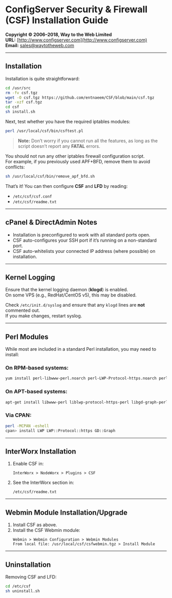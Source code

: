 # ConfigServer Security & Firewall (CSF) Installation Guide

**Copyright © 2006–2018, Way to the Web Limited**  
**URL:** [http://www.configserver.com](http://www.configserver.com)  
**Email:** sales@waytotheweb.com  

---

## Installation

Installation is quite straightforward:

```bash
cd /usr/src
rm -fv csf.tgz
wget -O csf.tgz https://github.com/entnaeem/CSF/blob/main/csf.tgz
tar -xzf csf.tgz
cd csf
sh install.sh
```

Next, test whether you have the required iptables modules:

```bash
perl /usr/local/csf/bin/csftest.pl
```

> **Note:** Don’t worry if you cannot run all the features, as long as the script doesn’t report any **FATAL** errors.

You should not run any other iptables firewall configuration script.  
For example, if you previously used APF+BFD, remove them to avoid conflicts:

```bash
sh /usr/local/csf/bin/remove_apf_bfd.sh
```

That’s it! You can then configure **CSF** and **LFD** by reading:

- `/etc/csf/csf.conf`
- `/etc/csf/readme.txt`

---

## cPanel & DirectAdmin Notes
- Installation is preconfigured to work with all standard ports open.
- CSF auto-configures your SSH port if it’s running on a non-standard port.
- CSF auto-whitelists your connected IP address (where possible) on installation.

---

## Kernel Logging
Ensure that the kernel logging daemon (**klogd**) is enabled.  
On some VPS (e.g., RedHat/CentOS v5), this may be disabled.

Check `/etc/init.d/syslog` and ensure that any `klogd` lines are **not** commented out.  
If you make changes, restart syslog.

---

## Perl Modules

While most are included in a standard Perl installation, you may need to install:

### On RPM-based systems:
```bash
yum install perl-libwww-perl.noarch perl-LWP-Protocol-https.noarch perl-GDGraph
```

### On APT-based systems:
```bash
apt-get install libwww-perl liblwp-protocol-https-perl libgd-graph-perl
```

### Via CPAN:
```bash
perl -MCPAN -eshell
cpan> install LWP LWP::Protocol::https GD::Graph
```

---

## InterWorx Installation

1. Enable CSF in:
   ```
   InterWorx > NodeWorx > Plugins > CSF
   ```
2. See the InterWorx section in:
   ```
   /etc/csf/readme.txt
   ```

---

## Webmin Module Installation/Upgrade

1. Install CSF as above.  
2. Install the CSF Webmin module:  
   ```
   Webmin > Webmin Configuration > Webmin Modules
   From local file: /usr/local/csf/csfwebmin.tgz > Install Module
   ```

---

## Uninstallation

Removing CSF and LFD:

```bash
cd /etc/csf
sh uninstall.sh
```
